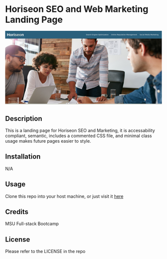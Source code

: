 # Horiseon SEO and Web Marketing Landing Page
![Horiseon SEO Screenshot](./Resources/screenshot.png)
## Description
This is a landing page for Horiseon SEO and Marketing, it is accessability compliant, semantic, includes a commented CSS file, and minimal class usage makes future pages easier to style.
## Installation
N/A
## Usage
Clone this repo into your host machine, or just visit it [here](https://benrodriguezmoran.github.io/Horiseon-SEO-Landingpage/index.html)
## Credits
MSU Full-stack Bootcamp
## License
Please refer to the LICENSE in the repo

